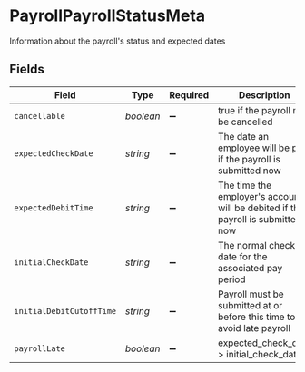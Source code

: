 # PayrollPayrollStatusMeta

Information about the payroll's status and expected dates


## Fields

| Field                                                                           | Type                                                                            | Required                                                                        | Description                                                                     |
| ------------------------------------------------------------------------------- | ------------------------------------------------------------------------------- | ------------------------------------------------------------------------------- | ------------------------------------------------------------------------------- |
| `cancellable`                                                                   | *boolean*                                                                       | :heavy_minus_sign:                                                              | true if the payroll may be cancelled                                            |
| `expectedCheckDate`                                                             | *string*                                                                        | :heavy_minus_sign:                                                              | The date an employee will be paid if the payroll is submitted now               |
| `expectedDebitTime`                                                             | *string*                                                                        | :heavy_minus_sign:                                                              | The time the employer's account will be debited if the payroll is submitted now |
| `initialCheckDate`                                                              | *string*                                                                        | :heavy_minus_sign:                                                              | The normal check date for the associated pay period                             |
| `initialDebitCutoffTime`                                                        | *string*                                                                        | :heavy_minus_sign:                                                              | Payroll must be submitted at or before this time to avoid late payroll          |
| `payrollLate`                                                                   | *boolean*                                                                       | :heavy_minus_sign:                                                              | expected_check_date > initial_check_date                                        |